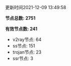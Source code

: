 更新时间2021-12-09 13:49:58

**节点总数: 2751**

**有效节点数: 241**

- v2ray节点: 64
- ss节点: 151
- trojan节点: 23
- ssr节点: 3
